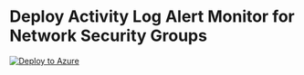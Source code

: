 <h1>Deploy Activity Log Alert Monitor for Network Security Groups </h1>

[![Deploy to Azure](https://aka.ms/deploytoazurebutton)](https://portal.azure.com/#blade/Microsoft_Azure_Policy/CreatePolicyDefinitionBlade/uri/https%3A%2F%2Fraw.githubusercontent.com%2FAndrew-Coughlin-MSFT%2FAzure%2Fmaster%2FAzurePolicyExports%2FMonitoring%2Fdeploy-activity-log-alert-monitor-for-network-security-groups%2Fpolicy.json)